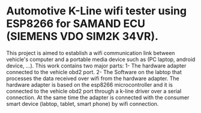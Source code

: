 # Automotive K-Line wifi tester using ESP8266 for SAMAND ECU (SIEMENS VDO SIM2K 34VR). 
This project is aimed to establish a wifi communication link between vehicle's computer and a portable media device such as (PC laptop, android device, ...).
This work contains two major parts: 
1- The hardware adapter connected to the vehicle obd2 port.
2- The Software on the labtop that processes the data received over wifi from the hardware adapter.
The hardware adapter is based on the esp8266 microcontroller and it is connected to the vehicle obd2 port through a k-line driver over a serial connection.
At the same time the adapter  is connected with the consumer smart device (labtop, tablet, smart phone) by wifi connection.

